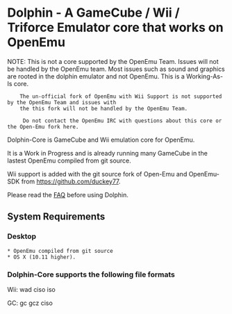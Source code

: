 # Dolphin - A GameCube / Wii / Triforce Emulator core that works on OpenEmu


NOTE:   This is not a core supported by the OpenEmu Team.  Issues will not be handled by the OpenEmu team.
        Most issues such as sound and graphics are rooted in the dolphin emulator and not OpenEmu.
        This is a Working-As-Is core.

        The un-official fork of OpenEmu with Wii Support is not supported by the OpenEmu Team and issues with 
        the this fork will not be handled by the OpenEmu Team.

         Do not contact the OpenEmu IRC with questions about this core or the Open-Emu fork here.


Dolphin-Core is GameCube and Wii emulation core for OpenEmu.

It is a Work in Progress and is already running many GameCube in the lastest OpenEmu compiled from git source.

Wii support is added with the git source fork of Open-Emu and OpenEmu-SDK from https://github.com/duckey77.

Please read the [FAQ](https://dolphin-emu.org/docs/faq/) before using Dolphin.

## System Requirements
### Desktop

    * OpenEmu compiled from git source
    * OS X (10.11 higher).

### Dolphin-Core supports the following file formats
Wii:
  wad
  ciso
  iso
  
GC:
  gc
  gcz
  ciso

